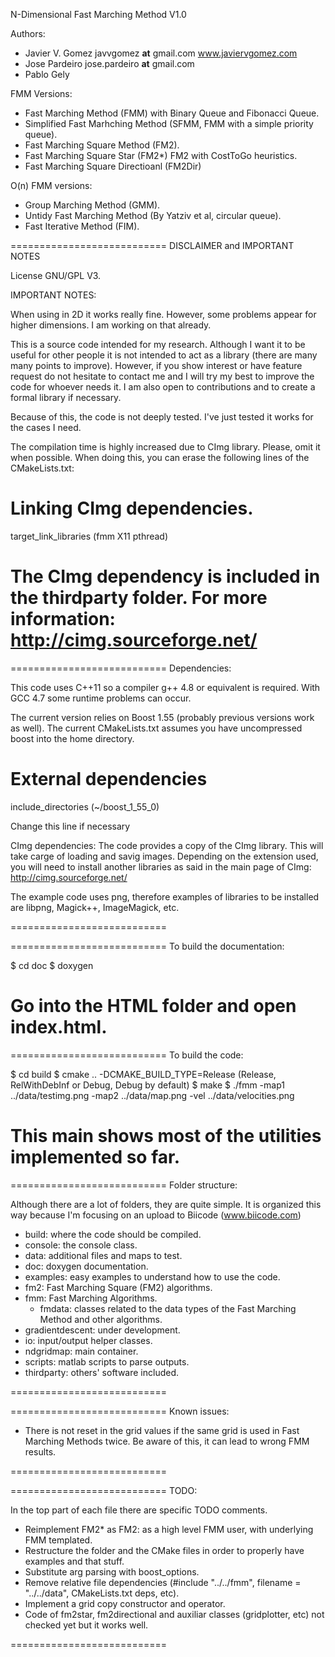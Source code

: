 N-Dimensional Fast Marching Method V1.0

Authors: 
 - Javier V. Gomez javvgomez __at__ gmail.com www.javiervgomez.com
 - Jose Pardeiro jose.pardeiro __at__ gmail.com
 - Pablo Gely

FMM Versions:

- Fast Marching Method (FMM) with Binary Queue and Fibonacci Queue.
- Simplified Fast Marhching Method (SFMM, FMM with a simple priority queue).
- Fast Marching Square Method (FM2).
- Fast Marching Square Star (FM2*) FM2 with CostToGo heuristics.
- Fast Marching Square Directioanl (FM2Dir)

O(n) FMM versions:
- Group Marching Method (GMM).
- Untidy Fast Marching Method (By Yatziv et al, circular queue).
- Fast Iterative Method (FIM).


===========================
DISCLAIMER and IMPORTANT NOTES

License GNU/GPL V3.

IMPORTANT NOTES:

When using in 2D it works really fine. However, some problems appear for higher dimensions. I am working on that already.

This is a source code intended for my research. Although I want it to be useful for other people it is not intended to act as a library (there are many many points to improve). However, if you show interest or have feature request do not hesitate to contact me and I will try my best to improve the code for whoever needs it. I am also open to contributions and to create a formal library if necessary.

Because of this, the code is not deeply tested. I've just tested it works for the cases I need.

The compilation time is highly increased due to CImg library. Please, omit it when possible. When doing this, you can erase the following lines of the CMakeLists.txt:

# Linking CImg dependencies.
target_link_libraries (fmm X11 pthread)

The CImg dependency is included in the thirdparty folder. For more information:
http://cimg.sourceforge.net/
===========================

===========================
Dependencies:

This code uses C++11 so a compiler g++ 4.8 or equivalent is required. With GCC 4.7 some runtime problems can occur.

The current version relies on Boost 1.55 (probably previous versions work as well). The current CMakeLists.txt assumes you have uncompressed boost into the home directory.

# External dependencies
include_directories (~/boost_1_55_0)

Change this line if necessary


CImg dependencies:
The code provides a copy of the CImg library. This will take carge of loading and savig images. Depending on the extension used, you will need to install another libraries as said in the main page of CImg: http://cimg.sourceforge.net/

The example code uses png, therefore examples of libraries to be installed are libpng, Magick++, ImageMagick, etc.

===========================

===========================
To build the documentation:

$ cd doc
$ doxygen

Go into the HTML folder and open index.html.
===========================

===========================
To build the code:

$ cd build
$ cmake .. -DCMAKE_BUILD_TYPE=Release (Release, RelWithDebInf or Debug, Debug by default)
$ make
$ ./fmm -map1 ../data/testimg.png -map2 ../data/map.png -vel ../data/velocities.png

This main shows most of the utilities implemented so far.
===========================


===========================
Folder structure:

Although there are a lot of folders, they are quite simple. It is organized this way because I'm focusing on an upload to Biicode (www.biicode.com)

+ build: where the code should be compiled.
+ console: the console class.
+ data: additional files and maps to test.
+ doc: doxygen documentation.
+ examples: easy examples to understand how to use the code.
+ fm2: Fast Marching Square (FM2) algorithms.
+ fmm: Fast Marching Algorithms.
  + fmdata: classes related to the data types of the Fast Marching Method and other algorithms.
+ gradientdescent: under development.
+ io: input/output helper classes.
+ ndgridmap: main container.
+ scripts: matlab scripts to parse outputs.
+ thirdparty: others' software included.

===========================


===========================
Known issues:

- There is not reset in the grid values if the same grid is used in Fast Marching Methods twice. Be aware of this, it can lead to wrong FMM results.

===========================



===========================
TODO:

In the top part of each file there are specific TODO comments.

- Reimplement FM2* as FM2: as a high level FMM user, with underlying FMM templated.
- Restructure the folder and the CMake files in order to properly have examples and that stuff.
- Substitute arg parsing with boost_options.
- Remove relative file dependencies (#include "../../fmm", filename = "../../data", CMakeLists.txt deps, etc).
- Implement a grid copy constructor and operator.
- Code of fm2star, fm2directional and auxiliar classes (gridplotter, etc) not checked yet but it works well.

===========================
